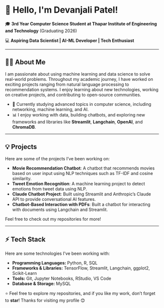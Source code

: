 <!DOCTYPE html>
<html lang="en">
<head>
  <meta charset="UTF-8">
  <meta name="viewport" content="width=device-width, initial-scale=1.0">
</head>
<body>

  <h1>👋 Hello, I'm Devanjali Patel!</h1>

  <p>🎓 <strong>3rd Year Computer Science Student at Thapar Institute of Engineering and Technology</strong> (Graduating 2026)</p>
  <p>💻 <strong>Aspiring Data Scientist | AI-ML Developer | Tech Enthusiast</strong></p>

  <hr>

  <h2>👩‍💻 About Me</h2>

  <p>I am passionate about using machine learning and data science to solve real-world problems. Throughout my academic journey, I have worked on exciting projects ranging from natural language processing to recommendation systems. I enjoy learning about new technologies, working on creative projects, and contributing to open-source communities.</p>

  <ul>
    <li>🏫 Currently studying advanced topics in computer science, including networking, machine learning, and AI.</li>
    <li>📊 I enjoy working with data, building chatbots, and exploring new frameworks and libraries like <strong>Streamlit</strong>, <strong>Langchain</strong>, <strong>OpenAI</strong>, and <strong>ChromaDB</strong>.</li>
  </ul>

  <hr>

  <h2>💡 Projects</h2>

  <p>Here are some of the projects I’ve been working on:</p>

  <ul>
    <li><strong>Movie Recommendation Chatbot</strong>: A chatbot that recommends movies based on user input using NLP techniques such as TF-IDF and cosine similarity.</li>
    <li><strong>Tweet Emotion Recognition</strong>: A machine learning project to detect emotions from tweet data using NLP.</li>
    <li><strong>Claude Chatbot Project</strong>: Built using Streamlit and Anthropic’s Claude API to provide conversational AI features.</li>
    <li><strong>Chatbot-Based Interaction with PDFs</strong>: Built a chatbot for interacting with documents using Langchain and Streamlit.</li>
  </ul>

  <p>Feel free to check out my repositories for more!</p>

  <hr>

  <h2>⚡ Tech Stack</h2>

  <p>Here are some technologies I've been working with:</p>

  <ul>
    <li><strong>Programming Languages:</strong> Python, R, SQL</li>
    <li><strong>Frameworks & Libraries:</strong> TensorFlow, Streamlit, Langchain, ggplot2, Scikit-Learn</li>
    <li><strong>Tools:</strong> Git, Jupyter Notebooks, RStudio, VS Code</li>
    <li><strong>Database & Storage:</strong> MySQL</li>
  </ul>

 
  <p>⭐ Feel free to explore my repositories, and if you like my work, don’t forget to <strong>star</strong>! Thanks for visiting my profile 😊</p>

</body>
</html>

